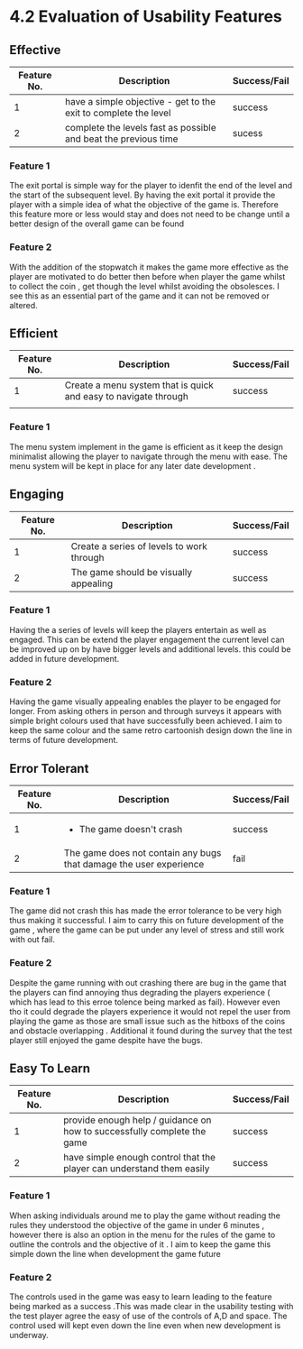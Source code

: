 # 4.2 Evaluation of Usability Features

## Effective

| Feature No. | Description                                                      | Success/Fail |
| ----------- | ---------------------------------------------------------------- | ------------ |
| 1           | have a simple objective -  get to the exit to complete the level | success      |
| 2           | complete the levels fast as possible and beat the previous time  | sucess       |

### Feature 1

The exit portal is simple way for the player to idenfit the end of the level and the start of the subsequent level. By having the exit portal it provide the player with a simple idea of what the objective of the game is. Therefore this feature more or less would stay and does not need to be change until a better design of the overall game can be found

### Feature 2

With the addition of the stopwatch it  makes the game more  effective as the player are motivated to do better then before when player the game whilst   to collect the coin , get though the level whilst avoiding the obsolesces.  I see this as an essential part of the game and it can not be removed or altered.&#x20;

## Efficient

| Feature No. | Description                                                     | Success/Fail |
| ----------- | --------------------------------------------------------------- | ------------ |
| 1           | Create a menu system that is quick and easy to navigate through | success      |
|             |                                                                 |              |

### Feature 1

The menu system implement in the game is efficient as it keep the design minimalist allowing the player to navigate through the menu with ease. The menu system will be kept in place for any later date development .

## Engaging

| Feature No. | Description                               | Success/Fail |
| ----------- | ----------------------------------------- | ------------ |
| 1           | Create a series of levels to work through | success      |
| 2           | The game should be visually appealing     | success      |

### Feature 1

Having the a series of levels will keep the players entertain as well as engaged. This can be extend the player engagement the current level can be improved up on by have bigger levels and additional levels. this could be added in future development.

### Feature 2

Having the game visually appealing enables the player to be engaged for longer. From asking others in person and through surveys it appears with simple bright colours used that have successfully been achieved. I aim to keep the same colour and the same retro cartoonish design down the line in terms of future development.



## Error Tolerant

| Feature No. | Description                                                        | Success/Fail |
| ----------- | ------------------------------------------------------------------ | ------------ |
| 1           | <ul><li>The game doesn't crash</li></ul>                           | success      |
| 2           | The game does not contain any bugs that damage the user experience | fail         |

### Feature 1

The game did not crash this has made the error tolerance to be very high thus making it successful. I aim to carry this on future development of the game , where the game can be put under any level of stress and still work with out fail.

### Feature 2

Despite the game running with out crashing there are bug in the game that the  players can find annoying thus degrading the players experience ( which has lead to this erroe tolence being marked as fail). However even tho it could degrade the players experience it would not repel the user from playing the game as those are small issue such as the hitboxs of the coins and obstacle overlapping . Additional it found during the survey that the test player still enjoyed the game despite have the bugs.



## Easy To Learn

| Feature No. | Description                                                              | Success/Fail |
| ----------- | ------------------------------------------------------------------------ | ------------ |
| 1           | provide enough help / guidance on how to successfully complete the game  | success      |
| 2           | have simple enough control that the player can understand them easily    | success      |

### Feature 1

When asking individuals around me to play the game without reading the rules they understood the objective of the game in under 6 minutes , however there is also an option in the menu for the rules of the game to outline the controls and the objective of it . I aim to keep the game this simple down the line when development the game future

### Feature 2

The controls used in the game was easy to learn leading to the feature being marked as a success .This was made clear in the usability testing with the test player agree the easy of use of the controls of A,D and space. The control used will kept even down the line even when new development is underway.&#x20;



